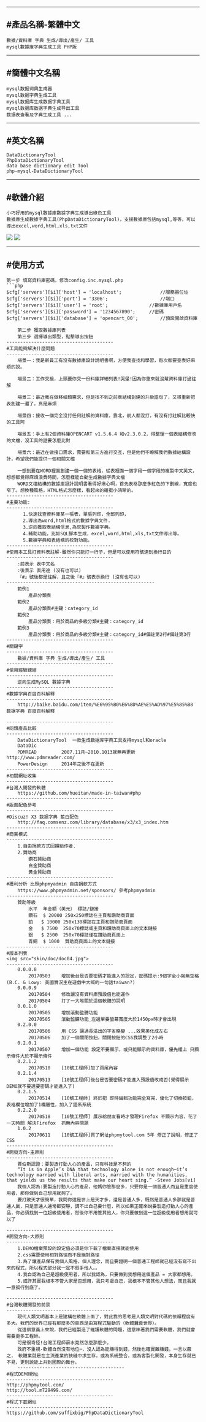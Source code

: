 ﻿---------------------------------------
#產品名稱-繁體中文
---------------------------------------
	數據/資料庫 字典 生成/導出/產生/ 工具
	mysql數據庫字典生成工具 PHP版
---------------------------------------
#簡體中文名稱
---------------------------------------
	mysql数据词典生成器
	mysql数据字典生成工具
	mysql数据库生成数据字典工具
	mysql数据库数据字典生成导出工具
	数据表查看及字典生成工具 ...
---------------------------------------
#英文名稱
---------------------------------------
	DataDictionaryTool
	PhpDataDictionaryTool
	data base dictionary edit Tool
	php-mysql-DataDictionaryTool
---------------------------------------
#軟體介紹
---------------------------------------
	小巧好用的mysql數據庫數據字典生成導出綠色工具
	數據庫生成數據字典工具(PhpDataDictionaryTool)，支援數據庫包括mysql,等等，可以導出excel,word,html,xls,txt文件

<img src="skin/doc/doc02.jpg">
<img src="skin/doc/doc03.jpg">


---------------------------------------
#使用方式
---------------------------------------
	第一步 填寫資料庫密碼，修改config.inc.mysql.php
	```php
	$cfg['servers'][$i]['host'] = 'localhost';          	//服務器位址
	$cfg['servers'][$i]['port'] = '3306';                 	//端口
	$cfg['servers'][$i]['user'] = 'root';            	//數據庫用戶名
	$cfg['servers'][$i]['password'] = '1234567890'; 	//密碼
	$cfg['servers'][$i]['database'] = 'opencart_00';      	//預設開啟資料庫
```
	第二步 獲取數據庫列表
	第三步 選擇導出類型，點擊導出按鈕
---------------------------------------
#工具能夠解決什麼問題
---------------------------------------
	場景一：我是新員工有沒有數據庫設計說明書啊，方便我查找和學習，每次都要查表好麻煩的說。

	場景二：工作交接，上頭要你交一份料庫詳細列表!哭暈!因為你重來就沒幫資料庫打過註解

	場景三：最近我在做移植類需求，但是找不到之前表結構創建的升級語句了，又得重新把表創建一遍了，真是麻煩

	場景四：接收一個完全沒打任何註解的資料庫，靠北，前人都沒打，有沒有打註解比較快的工具阿	

	場景五：手上有2個資料庫OPENCART v1.5.6.4 和v2.3.0.2，得整理一個表結構修改的文檔，沒工具的話要怎麼比對
		
	場景六：最近在做接口需求，需要和第三方進行交互，但是他們不瞭解我們數據結構設計，希望我們能提供一個相關文檔

	一想到要在WORD裡面創建一個一個的表格，從表裡面一個字段一個字段的複製中文英文，想想都覺得麻煩浪費時間，怎麼樣能自動生成數據字典文檔
	WORD文檔結構的數據庫設計說明書看得好揪心啊，首先表格那麼多紅色的下劃線，寬度也窄了。想換種風格，HTML格式怎麼樣，看起來的確挺小清晰的。
---------------------------------------
#主要功能:
---------------------------------------
      1.快速找查資料庫某一張表，單張列印，全部列印，
      2.導出為word,html格式的數據字典文件.      
      3.逆向獲取表結構信息,為您製作數據字典。 
      4.輔助功能，比如SQL腳本生成，excel,word,html,xls,txt文件導出等。
      5.數據字典和表結構的校對功能。
---------------------------------------
#使用本工具打資料表註解-雖然你只能打一行子，但是可以使用符號達到換行目的
---------------------------------------
	:前表示 表中文名
	:後表示 表用途 (沒有也可以)
	『#』號後都是註解，且之後『#』號表示換行 (沒有也可以)
------------------------------------------------------
	範例1
		產品分類表
	範例2
		產品分類表#主鍵：category_id
	範例2
		產品分類表：用於商品的多級分類#主鍵：category_id
	範例3
		產品分類表：用於商品的多級分類#主鍵：category_id#備註第2行#備註第3行
---------------------------------------
#關鍵字
---------------------------------------
	數據/資料庫 字典 生成/導出/產生/ 工具
---------------------------------------
#使用經驗總結
---------------------------------------
	逆向生成MySQL 數據字典
---------------------------------------
#數據字典百度百科解釋
---------------------------------------
	http://baike.baidu.com/item/%E6%95%B0%E6%8D%AE%E5%AD%97%E5%85%B8 数据字典 百度百科解釋

---------------------------------------
#同類產品比較
---------------------------------------
	DataDictionaryTool 	一款生成数据库字典工具支持mysql和oracle
	DataDic
	PDMREAD			2007.11月~2010.1013就無再更新 http://www.pdmreader.com/
	PowerDesign		2014年之後不在更新
---------------------------------------
#相關網址收集
---------------------------------------
#台灣人開發的軟體
	https://github.com/hueitan/made-in-taiwan#php	
---------------------------------------
#版面配色參考
---------------------------------------
#Discuz! X3 数据字典 藍白配色
	http://faq.comsenz.com/library/database/x3/x3_index.htm 
---------------------------------------
#商業模式
---------------------------------------
	1.自由捐款方式回饋給作者.
	2.贊助商
		鑽石贊助商
		白金贊助商
		黃金贊助商
---------------------------------------
#獲利分析 比照phpmyadmin 自由捐款方式
	https://www.phpmyadmin.net/sponsors/ 參考phpmyadmin
---------------------------------------
	贊助等級
		水平	年金額（美元）	標誌/鏈接
		鑽石	$ 20000	250x250標誌在主頁和讚助商頁面
		鉑	$ 10000	250x130標誌在主頁和讚助商頁面
		金	$ 7500	250x70標誌或主頁和讚助商頁面上的文本鏈接
		銀	$ 2500	250x70標誌僅在讚助商頁面上
		青銅	$ 1000	贊助商頁面上的文本鏈接
---------------------------------------
#版本列表
<img src="skin/doc/doc04.jpg">
---------------------------------------
	0.0.0.8	
		20170503	增加後台是否要密碼才能進入的設定，密碼提示:9個字全小寫無空格(B.C. & Lowy: 美國實況主在遊戲中大喊的一句話taiwan?)
	0.0.0.9
		20170504	修改讓沒有資料庫預設值也能運作
		20170504	打了一大堆關於這個軟體的說明
	0.0.1.0
		20170505	增加滾動監聽功能
		20170505	滾動監聽功能_左選單要螢幕寬度大於1450px時才會出現
	0.2.0.0
		20170506	用 CSS 讓過長溢出的字省略變 ...效果美化成左右
		20170506	加了一個關閉按鈕，關閉按鈕的CSS我調整了2小時
	0.2.0.1
		20170507 	增加一個功能 設定不要顯示，或只能顯示的資料庫，優先權上 只顯示條件大於不顯示條件
	0.2.1.2
		20170510	[10號工程師]加了頁尾內容
	0.2.1.4
		20170513	[10號工程師]後台是否要密碼才能進入預設值改成否(覺得展示DEMO就不要還要密碼才能進入了)
	0.2.1.5
		20170514	[10號工程師] 終於把 即時編輯功能完全寫完，優化了切換按鈕，表格欄位增加了1欄屬性，加入了語系系統
	0.2.2.0
		20170518	[10號工程師] 展示給朋友看時才發現Firefox 不顯示內容，花了一天時間 解決Firefox  抓無內容問題
	1.0.2
		20170611	[10號工程師]買了網址phpmytool.com 5年 修正了說明，修正了CSS
---------------------------------------
#開發方向-主原則
---------------------------------------	
	賈伯斯認證：要製造打動人心的產品，只有科技是不夠的
	“It is in Apple’s DNA that technology alone is not enough—it’s technology married with liberal arts, married with the humanities, that yields us the results that make our heart sing.” -Steve Jobs[vi]
	我個人認為:要製造打動人心的產品，他媽你管那麼多，只要你是一個普通人而且是重度使用者，那你做到自己想用就夠了。
	要打敗天才很簡單，我問你這是世上是天才多，還是普通人多，既然是普通人多那就是普通人贏，只是普通人通常都安靜，講不出自己要什麼，所以如果正確來說要製造打動人心的產品，你必須找到一位超級使用者，然後你不用管其他人，你只要做到這一位超級使用者想用就可以了

---------------------------------------
#開發方向-大原則
---------------------------------------	
	1.DEMO檔案預設的設定值必須是你下載了檔案直接就能使用
	2.css需要使用相對路徑而不是絕對路徑
	3.為了讓產品保有我個人風格，個人理念，而且要證明一個普通工程師就已經沒有寫不出來的程式，所以程式部分我一定不假手他人。。
	4.我自認為自己是超級使用者，所以我認為，只要做到我想用這個產品 = 大家都想用。
	5.或許其實我根本不管大家是否想用，我只考慮自己，我根本不管其他人想法，而且我就一意孤行到底了。
	
---------------------------------------
#台灣軟體開發的前景
---------------------------------------	
	現代人類文明基本上是建構在軟體上面了，對此我的思考是人類文明對代碼的依賴程度有多大。我們的世界已經有那麼多的東西是由寫程式驅動的（軟體蠶食世界）。
	從這個意義上來說，我們已經製造了維護軟體的問題，這意味著我們需要軟體，我們就會需要更多工程師。
	可是很奇怪!台灣工程師薪水竟然怎麼那麼少。
	政府不重視-軟體自然沒有地位─，沒人認為能賺得到錢，然後也確實難賺錢。一言以蔽之， 軟體業就是在主流產業的狹縫中求生存，或為系統整合，或為客製化開發，本身生存就已不易，更別說能上升到國際的舞台。
	---------------------------------------
#程式DEMO網址
---------------------------------------
http://phpmytool.com/
http://tool.m729499.com/
---------------------------------------
#程式下載網址
---------------------------------------
https://github.com/suffixbig/PhpDataDictionaryTool
